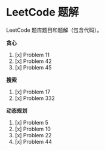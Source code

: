 # LeetCode 题解

LeetCode 题库题目和题解（包含代码）。

**贪心**

1. [x] Problem 11
2. [x] Problem 42
3. [x] Problem 45

**搜索**

1. [x] Problem 17
2. [x] Problem 332

**动态规划**

1. [x] Problem 5
2. [x] Problem 10
3. [x] Problem 22
4. [x] Problem 44
